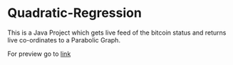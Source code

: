 # Quadratic-Regression

This is a Java Project which gets live feed of the bitcoin status and returns live co-ordinates to a Parabolic Graph.

For preview go to [link](https://raw.githubusercontent.com/Mr-Amit/Quadratic-regression-/main/inverted%20parabola.jpg)
